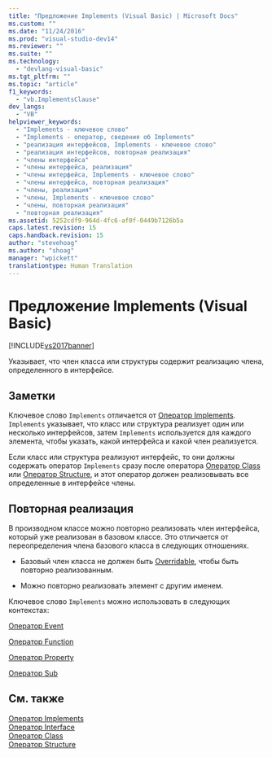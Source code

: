 ```yaml
---
title: "Предложение Implements (Visual Basic) | Microsoft Docs"
ms.custom: ""
ms.date: "11/24/2016"
ms.prod: "visual-studio-dev14"
ms.reviewer: ""
ms.suite: ""
ms.technology: 
  - "devlang-visual-basic"
ms.tgt_pltfrm: ""
ms.topic: "article"
f1_keywords: 
  - "vb.ImplementsClause"
dev_langs: 
  - "VB"
helpviewer_keywords: 
  - "Implements - ключевое слово"
  - "Implements - оператор, сведения об Implements"
  - "реализация интерфейсов, Implements - ключевое слово"
  - "реализация интерфейсов, повторная реализация"
  - "члены интерфейса"
  - "члены интерфейса, реализация"
  - "члены интерфейса, Implements - ключевое слово"
  - "члены интерфейса, повторная реализация"
  - "члены, реализация"
  - "члены, Implements - ключевое слово"
  - "члены, повторная реализация"
  - "повторная реализация"
ms.assetid: 5252cdf9-964d-4fc6-af0f-0449b7126b5a
caps.latest.revision: 15
caps.handback.revision: 15
author: "stevehoag"
ms.author: "shoag"
manager: "wpickett"
translationtype: Human Translation
---
```

# Предложение Implements (Visual Basic)
[!INCLUDE[vs2017banner](../../../csharp/includes/vs2017banner.md)]

Указывает, что член класса или структуры содержит реализацию члена, определенного в интерфейсе.  
  
## Заметки  
 Ключевое слово `Implements` отличается от [Оператор Implements](../../../visual-basic/language-reference/statements/implements-statement.md).  `Implements` указывает, что класс или структура реализует один или несколько интерфейсов, затем `Implements` используется для каждого элемента, чтобы указать, какой интерфейса и какой член реализуется.  
  
 Если класс или структура реализуют интерфейс, то они должны содержать оператор `Implements` сразу после оператора [Оператор Class](../../../visual-basic/language-reference/statements/class-statement.md) или [Оператор Structure](../../../visual-basic/language-reference/statements/structure-statement.md), и этот оператор должен реализовывать все определенные в интерфейсе члены.  
  
## Повторная реализация  
 В производном классе можно повторно реализовать член интерфейса, который уже реализован в базовом классе.  Это отличается от переопределения члена базового класса в следующих отношениях.  
  
-   Базовый член класса не должен быть [Overridable](../../../visual-basic/language-reference/modifiers/overridable.md), чтобы быть повторно реализованным.  
  
-   Можно повторно реализовать элемент с другим именем.  
  
 Ключевое слово `Implements` можно использовать в следующих контекстах:  
  
 [Оператор Event](../../../visual-basic/language-reference/statements/event-statement.md)  
  
 [Оператор Function](../../../visual-basic/language-reference/statements/function-statement.md)  
  
 [Оператор Property](../../../visual-basic/language-reference/statements/property-statement.md)  
  
 [Оператор Sub](../../../visual-basic/language-reference/statements/sub-statement.md)  
  
## См. также  
 [Оператор Implements](../../../visual-basic/language-reference/statements/implements-statement.md)   
 [Оператор Interface](../../../visual-basic/language-reference/statements/interface-statement.md)   
 [Оператор Class](../../../visual-basic/language-reference/statements/class-statement.md)   
 [Оператор Structure](../../../visual-basic/language-reference/statements/structure-statement.md)